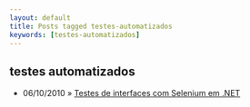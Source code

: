 ```yaml
---
layout: default
title: Posts tagged testes-automatizados
keywords: [testes-automatizados]
---
```

<h2 class="category">testes automatizados</h2>
<ul class="posts">
<li>
<p>
<span class="date">06/10/2010</span> &raquo; 
<a href="/blog/testes-de-interfaces-com-selenium-em-net">Testes de interfaces com Selenium em .NET</a>
</p>
</li> 
</ul>
